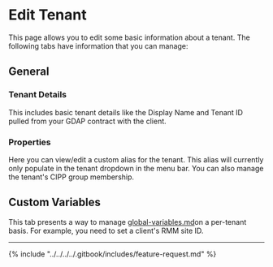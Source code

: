 # Edit Tenant

This page allows you to edit some basic information about a tenant. The following tabs have information that you can manage:

## General

### Tenant Details

This includes basic tenant details like the Display Name and Tenant ID pulled from your GDAP contract with the client.

### Properties

Here you can view/edit a custom alias for the tenant. This alias will currently only populate in the tenant dropdown in the menu bar. You can also manage the tenant's CIPP group membership.

## Custom Variables

This tab presents a way to manage [global-variables.md](global-variables.md "mention")on a per-tenant basis. For example, you need to set a client's RMM site ID.

***

{% include "../../../../.gitbook/includes/feature-request.md" %}
